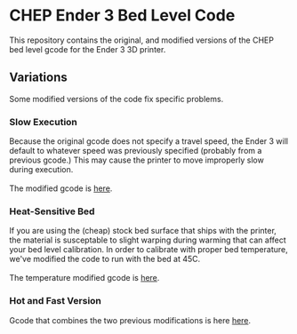 # CHEP Ender 3 Bed Level Code

This repository contains the original, and modified versions of the CHEP bed level gcode for the Ender 3 3D printer.

## Variations
Some modified versions of the code fix specific problems.

### Slow Execution
Because the original gcode does not specify a travel speed, the Ender 3 will default to whatever speed was previously specified (probably from a previous gcode.) This may cause the printer to move improperly slow during execution.<br><br>
The modified gcode is [here](CHEP_Ender_3_bed_level_fast.gcode).

### Heat-Sensitive Bed
If you are using the (cheap) stock bed surface that ships with the printer, the material is susceptable to slight warping during warming that can affect your bed level calibration. In order to calibrate with proper bed temperature, we've modified the code to run with the bed at 45C.<br><br>
The temperature modified gcode is [here](CHEP_Ender_3_bed_level_hotbed.gcode).

### Hot and Fast Version
Gcode that combines the two previous modifications is here [here](CHEP_Ender_3_bed_level_hot_fast.gcode).
